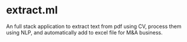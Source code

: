 # extract.ml
An full stack application to extract text from pdf using CV, process them using NLP, and automatically add to excel file for M&amp;A business.

